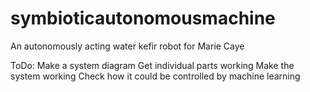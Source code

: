# symbioticautonomousmachine
An autonomously acting water kefir robot for Marie Caye


ToDo:
Make a system diagram
Get individual parts working 
Make the system working
Check how it could be controlled by machine learning
